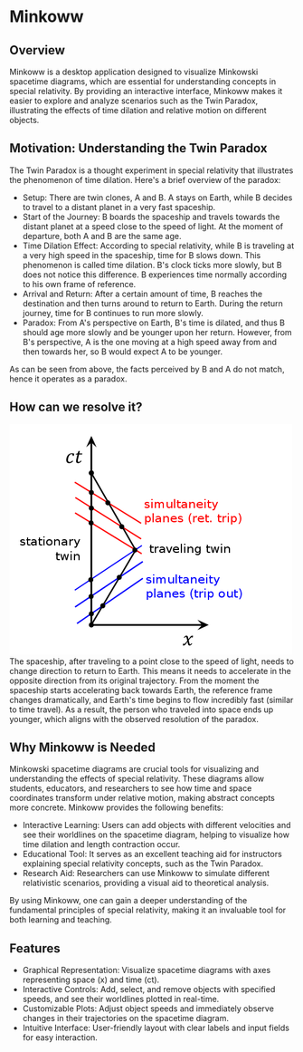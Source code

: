 # Minkoww

## Overview

Minkoww is a desktop application designed to visualize Minkowski spacetime diagrams, which are essential for understanding concepts in special relativity. By providing an interactive interface, Minkoww makes it easier to explore and analyze scenarios such as the Twin Paradox, illustrating the effects of time dilation and relative motion on different objects.

## Motivation: Understanding the Twin Paradox
The Twin Paradox is a thought experiment in special relativity that illustrates the phenomenon of time dilation. Here's a brief overview of the paradox:

- Setup: There are twin clones, A and B. A stays on Earth, while B decides to travel to a distant planet in a very fast spaceship.
- Start of the Journey: B boards the spaceship and travels towards the distant planet at a speed close to the speed of light. At the moment of departure, both A and B are the same age.
- Time Dilation Effect: According to special relativity, while B is traveling at a very high speed in the spaceship, time for B slows down. This phenomenon is called time dilation. B's clock ticks more slowly, but B does not notice this difference. B experiences time normally according to his own frame of reference. 
- Arrival and Return: After a certain amount of time, B reaches the destination and then turns around to return to Earth. During the return journey, time for B continues to run more slowly.
- Paradox: From A's perspective on Earth, B's time is dilated, and thus B should age more slowly and be younger upon her return. However, from B's perspective, A is the one moving at a high speed away from and then towards her, so B would expect A to be younger. 

As can be seen from above, the facts perceived by B and A do not match, hence it operates as a paradox.

## How can we resolve it?
![Twin Paradox Diagram](src/twin_minkowski.png)
The spaceship, after traveling to a point close to the speed of light, needs to change direction to return to Earth. This means it needs to accelerate in the opposite direction from its original trajectory. From the moment the spaceship starts accelerating back towards Earth, the reference frame changes dramatically, and Earth's time begins to flow incredibly fast (similar to time travel). As a result, the person who traveled into space ends up younger, which aligns with the observed resolution of the paradox.

## Why Minkoww is Needed
Minkowski spacetime diagrams are crucial tools for visualizing and understanding the effects of special relativity. These diagrams allow students, educators, and researchers to see how time and space coordinates transform under relative motion, making abstract concepts more concrete.
Minkoww provides the following benefits:

- Interactive Learning: Users can add objects with different velocities and see their worldlines on the spacetime diagram, helping to visualize how time dilation and length contraction occur.
- Educational Tool: It serves as an excellent teaching aid for instructors explaining special relativity concepts, such as the Twin Paradox.
- Research Aid: Researchers can use Minkoww to simulate different relativistic scenarios, providing a visual aid to theoretical analysis.

By using Minkoww, one can gain a deeper understanding of the fundamental principles of special relativity, making it an invaluable tool for both learning and teaching.

## Features

- Graphical Representation: Visualize spacetime diagrams with axes representing space (x) and time (ct).
- Interactive Controls: Add, select, and remove objects with specified speeds, and see their worldlines plotted in real-time.
- Customizable Plots: Adjust object speeds and immediately observe changes in their trajectories on the spacetime diagram.
- Intuitive Interface: User-friendly layout with clear labels and input fields for easy interaction.